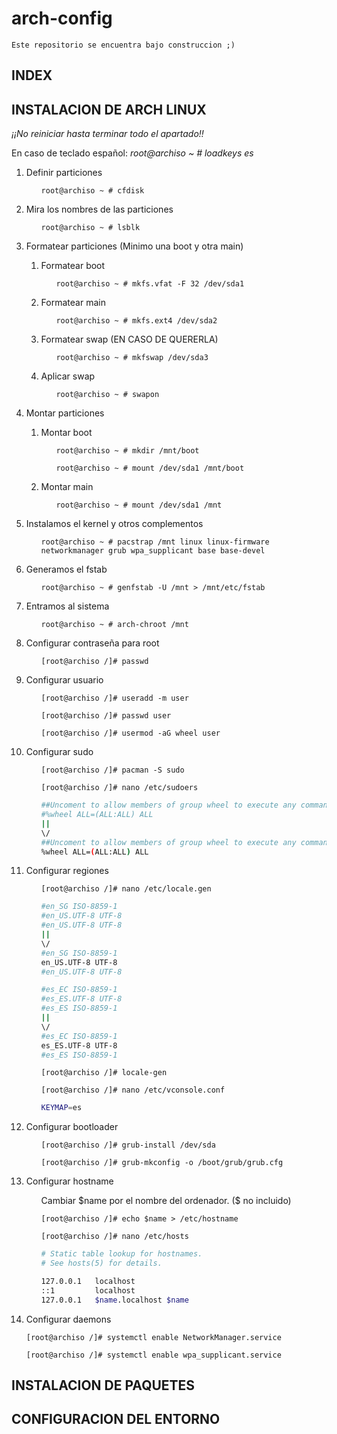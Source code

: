 # arch-config

```Este repositorio se encuentra bajo construccion ;)```

## INDEX

## INSTALACION DE ARCH LINUX
*¡¡No reiniciar hasta terminar todo el apartado!!*

En caso de teclado español: *root@archiso ~ # loadkeys es*
<ol>
<li>Definir particiones</li>
<ol>

```root@archiso ~ # cfdisk```
</ol>
<li>Mira los nombres de las particiones</li>
<ol>

```root@archiso ~ # lsblk```
</ol>
<li>Formatear particiones (Minimo una boot y otra main)</li>
<ol>
<li>Formatear boot</li>
<ol>

```root@archiso ~ # mkfs.vfat -F 32 /dev/sda1```
</ol>
<li>Formatear main</li>
<ol>

```root@archiso ~ # mkfs.ext4 /dev/sda2```
</ol>
<li>Formatear swap (EN CASO DE QUERERLA)</li>
<ol>

```root@archiso ~ # mkfswap /dev/sda3```
</ol>
<li>Aplicar swap</li>
<ol>

```root@archiso ~ # swapon```
</ol>
</ol>
<li> Montar particiones</li>
<ol>
<li> Montar boot</li>
<ol>

```root@archiso ~ # mkdir /mnt/boot```

```root@archiso ~ # mount /dev/sda1 /mnt/boot```
</ol>
<li> Montar main</li>
<ol>

```root@archiso ~ # mount /dev/sda1 /mnt```
</ol>
</ol>
<li>Instalamos el kernel y otros complementos</li>
<ol>

```root@archiso ~ # pacstrap /mnt linux linux-firmware networkmanager grub wpa_supplicant base base-devel ```
</ol>
<li>Generamos el fstab</li>
<ol>

```root@archiso ~ # genfstab -U /mnt > /mnt/etc/fstab```
</ol>
<li>Entramos al sistema</li>
<ol>

```root@archiso ~ # arch-chroot /mnt```
</ol>
<li>Configurar contraseña para root</li>
<ol>

```[root@archiso /]# passwd```
</ol>
<li>Configurar usuario</li>
<ol>

```[root@archiso /]# useradd -m user```

```[root@archiso /]# passwd user```

```[root@archiso /]# usermod -aG wheel user```
</ol>
<li>Configurar sudo</li>
<ol>

```[root@archiso /]# pacman -S sudo```

```[root@archiso /]# nano /etc/sudoers```

```BASH
##Uncoment to allow members of group wheel to execute any command
#%wheel ALL=(ALL:ALL) ALL
||
\/
##Uncoment to allow members of group wheel to execute any command
%wheel ALL=(ALL:ALL) ALL
```
</ol>
<li>Configurar regiones</li>
<ol>

```[root@archiso /]# nano /etc/locale.gen```
```BASH
#en_SG ISO-8859-1
#en_US.UTF-8 UTF-8
#en_US.UTF-8 UTF-8
||
\/
#en_SG ISO-8859-1
en_US.UTF-8 UTF-8
#en_US.UTF-8 UTF-8
```
```BASH
#es_EC ISO-8859-1
#es_ES.UTF-8 UTF-8
#es_ES ISO-8859-1
||
\/
#es_EC ISO-8859-1
es_ES.UTF-8 UTF-8
#es_ES ISO-8859-1
```
```[root@archiso /]# locale-gen```

```[root@archiso /]# nano /etc/vconsole.conf```
```BASH
KEYMAP=es
```
</ol>
<li>Configurar bootloader</li>
<ol>

```[root@archiso /]# grub-install /dev/sda```

```[root@archiso /]# grub-mkconfig -o /boot/grub/grub.cfg```
</ol>
<li>Configurar hostname</li>
<ol>
Cambiar $name por el nombre del ordenador. ($ no incluido)

```[root@archiso /]# echo $name > /etc/hostname```

```[root@archiso /]# nano /etc/hosts```
```BASH
# Static table lookup for hostnames.
# See hosts(5) for details.

127.0.0.1   localhost
::1         localhost
127.0.0.1   $name.localhost $name
```
</ol>
<li> Configurar daemons </li>

```[root@archiso /]# systemctl enable NetworkManager.service```

```[root@archiso /]# systemctl enable wpa_supplicant.service```
</ol>


## INSTALACION DE PAQUETES

## CONFIGURACION DEL ENTORNO
